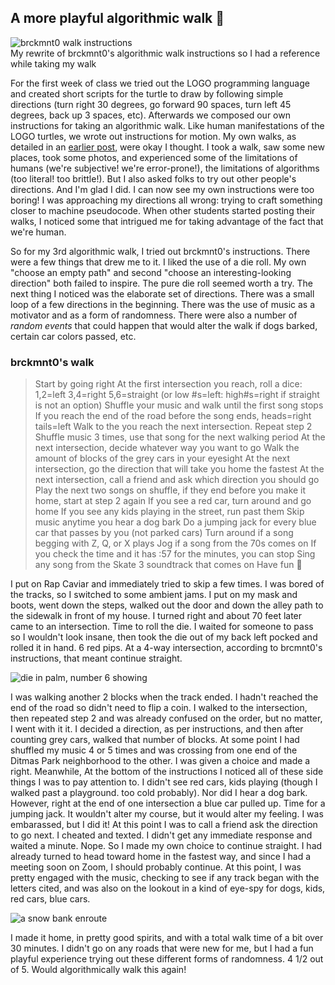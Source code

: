 ## A more playful algorithmic walk 🚶

![brckmnt0 walk instructions]({{site.baseurl}}/images/brock-walk.jpg)  
My rewrite of brckmnt0's algorithmic walk instructions so I had a reference while taking my walk  

For the first week of class we tried out the LOGO programming language and created short scripts for the turtle to draw by following simple directions (turn right 30 degrees, go forward 90 spaces, turn left 45 degrees, back up 3 spaces, etc). Afterwards we composed our own instructions for taking an algorithmic walk. Like human manifestations of the LOGO turtles, we wrote out instructions for motion. My own walks, as detailed in an [earlier post](2021-02-07-algorithmic-walk.html), were okay I thought. I took a walk, saw some new places, took some photos, and experienced some of the limitations of humans (we're subjective! we're error-prone!), the limitations of algorithms (too literal! too brittle!). But I also asked folks to try out other people's directions. And I'm glad I did. I can now see my own instructions were too boring! I was approaching my directions all wrong: trying to craft something closer to machine pseudocode. When other students started posting their walks, I noticed some that intrigued me for taking advantage of the fact that we're human.

So for my 3rd algorithmic walk, I tried out brckmnt0's instructions. There were a few things that drew me to it. I liked the use of a die roll. My own "choose an empty path" and second "choose an interesting-looking direction" both failed to inspire. The pure die roll seemed worth a try. The next thing I noticed was the elaborate set of directions. There was a small loop of a few directions in the beginning. There was the use of music as a motivator and as a form of randomness. There were also a number of *random events* that could happen that would alter the walk if dogs barked, certain car colors passed, etc.

### brckmnt0's walk

> Start by going right
At the first intersection you reach, roll a dice: 1,2=left 3,4=right 5,6=straight (or low #s=left: high#s=right if straight is not an option) 
Shuffle your music and walk until the first song stops
If you reach the end of the road before the song ends, heads=right tails=left 
Walk to the you reach the next intersection. Repeat step 2
Shuffle music 3 times, use that song for the next walking period
At the next intersection, decide whatever way you want to go
Walk the amount of blocks of the grey cars in your eyesight
At the next intersection, go the direction that will take you home the fastest
At the next intersection, call a friend and ask which direction you should go
Play the next two songs on shuffle, if they end before you make it home, start at step 2 again
If you see a red car, turn around and go home
If you see any kids playing in the street, run past them
Skip music anytime you hear a dog bark
Do a jumping jack for every blue car that passes by you (not parked cars)
Turn around if a song begging with Z, Q, or X plays
Jog if a song from the 70s comes on
 If you check the time and it has :57 for the minutes, you can stop
Sing any song from the Skate 3 soundtrack that comes on
Have fun 🙂

I put on Rap Caviar and immediately tried to skip a few times. I was bored of the tracks, so I switched to some ambient jams. I put on my mask and boots, went down the steps, walked out the door and down the alley path to the sidewalk in front of my house. I turned right and about 70 feet later came to an intersection. Time to roll the die. I waited for someone to pass so I wouldn't look insane, then took the die out of my back left pocked and rolled it in hand. 6 red pips. At a 4-way intersection, according to brcmnt0's instructions, that meant continue straight.

![die in palm, number 6 showing]({{site.baseurl}}/images/die.jpg)

I was walking another 2 blocks when the track ended. I hadn't reached the end of the road so didn't need to flip a coin. I walked to the intersection, then repeated step 2 and was already confused on the order, but no matter, I went with it it. I decided a direction, as per instructions, and then after counting grey cars, walked that number of blocks. At some point I had shuffled my music 4 or 5 times and was crossing from one end of the Ditmas Park neighborhood to the other. I was given a choice and made a right. Meanwhile, At the bottom of the instructions I noticed all of these side things I was to pay attention to. I didn't see red cars, kids playing (though I walked past a playground. too cold probably). Nor did I hear a dog bark. However, right at the end of one intersection a blue car pulled up. Time for a jumping jack. It wouldn't alter my course, but it would alter my feeling. I was embarassed, but I did it! At this point I was to call a friend ask the direction to go next. I cheated and texted. I didn't get any immediate response and waited a minute. Nope. So I made my own choice to continue straight. I had already turned to head toward home in the fastest way, and since I had a meeting soon on Zoom, I should probably continue. At this point, I was pretty engaged with the music, checking to see if any track began with the letters cited, and was also on the lookout in a kind of eye-spy for dogs, kids, red cars, blue cars. 

![a snow bank enroute]({{site.baseurl}}/images/snow-bank.jpg)

I made it home, in pretty good spirits, and with a total walk time of a bit over 30 minutes. I didn't go on any roads that were new for me, but I had a fun playful experience trying out these different forms of randomness. 4 1/2 out of 5. Would algorithmically walk this again!

